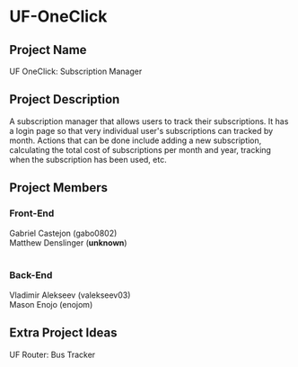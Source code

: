 # UF-OneClick

## Project Name
UF OneClick: Subscription Manager

## Project Description
A subscription manager that allows users to track their subscriptions. It has a login page so that very individual user's subscriptions can tracked by month. Actions that can be done include adding a new subscription, calculating the total cost of subscriptions per month and year, tracking when the subscription has been used, etc.

## Project Members
### Front-End
Gabriel Castejon (gabo0802) <br>
Matthew Denslinger (<b>unknown</b>) <br><br>

### Back-End
Vladimir Alekseev (valekseev03) <br>
Mason Enojo (enojom) <br>

## Extra Project Ideas
UF Router: Bus Tracker
